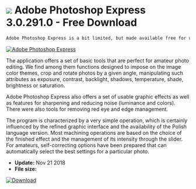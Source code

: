 # ![](https://cdn.softexe.net/static/icon/0/adobe-photoshop-express-9575.png) Adobe Photoshop Express 3.0.291.0 - Free Download

```sh
Adobe Photoshop Express is a bit limited, but made available free for users of Windows 10 version of one of the legendary programs for photo editing. Thanks to it, we will successfully prepare photos for printing or publishing on social networking sites.
```
[![Adobe Photoshop Express](https://gallery.dpcdn.pl/imgc/Tools/82022/g_-_420x350_1.5_-_xc25bd323-7052-4e08-882a-ad9859c359a8.png)](https://softexe.net/win/multimedia/graphics-design/adobe-photoshop-express:aege.html)

The application offers a set of basic tools that are perfect for amateur photo editing. We find among them functions designed to impose on the image color themes, crop and rotate photos by a given angle, manipulating such attributes as exposure, contrast, backlight, shadows, temperature, shade, brightness or saturation.
 
 Adobe Photoshop Express also offers a set of usable graphic effects as well as features for sharpening and reducing noise (luminance and colors). There were also tools for removing red eye and edge management. 
 
 The program is characterized by a very simple operation, which is certainly influenced by the refined graphic interface and the availability of the Polish language version. Most machining operations are based on the choice of the finished effect and the management of its intensity through the slider. For amateurs, self-correcting options have been prepared that can automatically select the best settings for a particular photo.


- **Update:** Nov 21 2018
- **File size:** 

[![Download](https://cdn.softexe.net/static/img/download.png)](https://softexe.net/win/multimedia/graphics-design/adobe-photoshop-express:aege.html)

